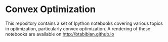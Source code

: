 Convex Optimization
=============

This repository contains a set of Ipython notebooks covering various topics in optimization, particularly convex optimization. A rendering of these notebooks are available on http://btabibian.github.io



